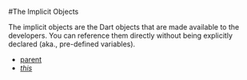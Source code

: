 #The Implicit Objects

The implicit objects are the Dart objects that are made available to the developers. You can reference them directly without being explicitly declared (aka., pre-defined variables).

* [parent](parent.md)
* [_this_](_this_.md)